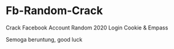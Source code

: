 # Fb-Random-Crack

Crack Facebook Account Random 2020
Login Cookie & Empass

Semoga beruntung, good luck
